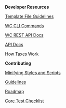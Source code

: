**Developer Resources**

[Template File Guidelines](https://github.com/woothemes/woocommerce/wiki/Template-File-Guidelines-for-Devs-and-Theme-Authors)

[WC CLI Commands](https://github.com/woothemes/woocommerce/wiki/WP-CLI-commands)

[WC REST API Docs](https://woothemes.github.io/woocommerce-rest-api-docs/)

[API Docs](https://docs.woothemes.com/wc-apidocs/)

[How Taxes Work](https://github.com/woothemes/woocommerce/wiki/How-Taxes-Work-in-WooCommerce)

**Contributing**

[Minifying Styles and Scripts](https://github.com/woothemes/woocommerce/wiki/Contributing---How-to-ensure-SCSS-and-scripts-are-minified)

[Guidelines](https://github.com/woothemes/woocommerce/blob/master/CONTRIBUTING.md)

[Roadmap](https://trello.com/b/YgRbpuze/woocommerce-roadmap)

[Core Test Checklist](https://github.com/woothemes/woocommerce/wiki/Core-Testing-Checklist)